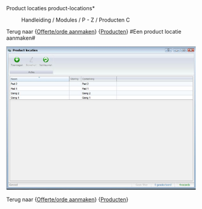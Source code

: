 <properties>
	<page>
		<title>Product locaties</title>
		<description>Product locaties</description>
		<context>product-locations*</context>
	</page>
	<menu>
		<position>Handleiding / Modules / P - Z / Producten</position> 
		<title>Product locatie aanmaken</title>
		<sort>C</sort>
	</menu>
</properties>

Terug naar {[Offerte/orde aanmaken](http://hybridsaas.support/pages/handleiding/modules/F-O/offerte-en-orders/een-offerte-of-order-aanmaken)} {[Producten](http://hybridsaas.support/pages/handleiding/modules/P-Z/producten/Introductie)}
#Een product locatie aanmaken#


![](images/product-locaties.JPG)

Terug naar {[Offerte/orde aanmaken](http://hybridsaas.support/pages/handleiding/modules/F-O/offerte-en-orders/een-offerte-of-order-aanmaken)} {[Producten](http://hybridsaas.support/pages/handleiding/modules/P-Z/producten/Introductie)}